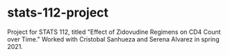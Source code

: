 # stats-112-project
Project for STATS 112, titled "Effect of Zidovudine Regimens on CD4 Count over Time." Worked with Cristobal Sanhueza and Serena Alvarez in spring 2021.
